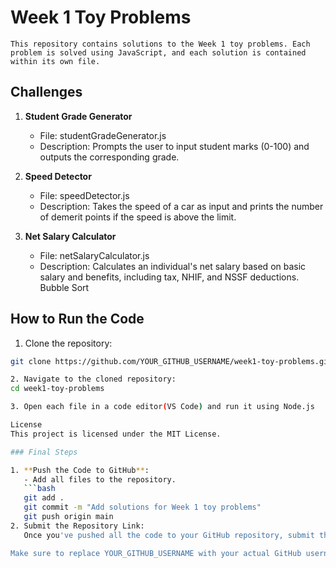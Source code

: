 # Week 1 Toy Problems
    This repository contains solutions to the Week 1 toy problems. Each problem is solved using JavaScript, and each solution is contained within its own file.

## Challenges
 1. **Student Grade Generator**
    - File: studentGradeGenerator.js
    - Description: Prompts the user to input student marks (0-100) and outputs the corresponding grade.

2. **Speed Detector**
    - File: speedDetector.js
    - Description: Takes the speed of a car as input and prints the number of demerit points if the speed is above the limit.

3. **Net Salary Calculator**
    - File: netSalaryCalculator.js
    - Description: Calculates an individual's net salary based on basic salary and benefits, including tax, NHIF, and NSSF deductions.
    Bubble Sort

## How to Run the Code

1. Clone the repository:
```bash
git clone https://github.com/YOUR_GITHUB_USERNAME/week1-toy-problems.git

2. Navigate to the cloned repository:
cd week1-toy-problems

3. Open each file in a code editor(VS Code) and run it using Node.js

License
This project is licensed under the MIT License.

### Final Steps

1. **Push the Code to GitHub**:
   - Add all files to the repository.
   ```bash
   git add .
   git commit -m "Add solutions for Week 1 toy problems"
   git push origin main
2. Submit the Repository Link:
   Once you've pushed all the code to your GitHub repository, submit the repository link for grading.

Make sure to replace YOUR_GITHUB_USERNAME with your actual GitHub username in the README file. 